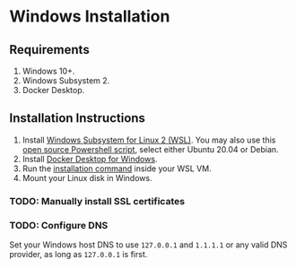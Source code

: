 # Windows Installation

## Requirements

1. Windows 10+.
2. Windows Subsystem 2.
3. Docker Desktop.

## Installation Instructions

1. Install [Windows Subsystem for Linux 2 (WSL)](https://docs.microsoft.com/en-us/windows/wsl/about). You may also use this [open source Powershell script](https://github.com/Layer8Err/WSL2setup), select either Ubuntu 20.04 or Debian.
2. Install [Docker Desktop for Windows](https://hub.docker.com/editions/community/docker-ce-desktop-windows).
3. Run the [installation command](../README.md#installation) inside your WSL VM.
4. Mount your Linux disk in Windows.

### TODO: Manually install SSL certificates

### TODO: Configure DNS

Set your Windows host DNS to use `127.0.0.1` and `1.1.1.1` or any valid DNS provider, as long as `127.0.0.1` is first.
